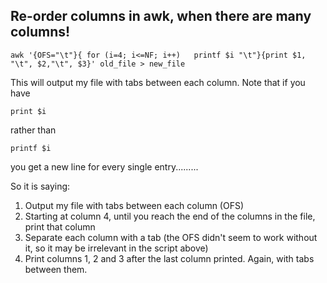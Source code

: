 ## Re-order columns in awk, when there are many columns!
```
awk '{OFS="\t"}{ for (i=4; i<=NF; i++)   printf $i "\t"}{print $1, "\t", $2,"\t", $3}' old_file > new_file
```
This will output my file with tabs between each column. Note that if you have
```
print $i
```
rather than
```
printf $i
```
you get a new line for every single entry.........

So it is saying:
1. Output my file with tabs between each column (OFS)
2. Starting at column 4, until you reach the end of the columns in the file, print that column
3. Separate each column with a tab (the OFS didn't seem to work without it, so it may be irrelevant in the script above)
4. Print columns 1, 2 and 3 after the last column printed. Again, with tabs between them.

